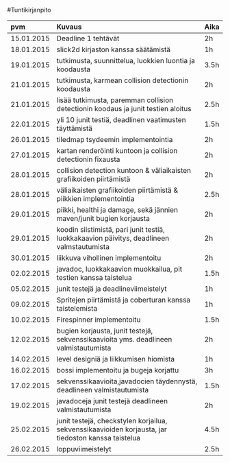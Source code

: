 ﻿#Tuntikirjanpito

| pvm        | Kuvaus        | Aika  |
|:-----------|:--------------|:------|
| 15.01.2015 | Deadline 1 tehtävät | 2h |
| 18.01.2015 | slick2d kirjaston kanssa säätämistä | 1h |
| 19.01.2015 | tutkimusta, suunnittelua, luokkien luontia ja koodausta | 3.5h |
| 21.01.2015 | tutkimusta, karmean collision detectionin koodausta | 2h |
| 21.01.2015 | lisää tutkimusta, paremman collision detectionin koodaus ja junit testien aloitus | 2.5h |
| 22.01.2015 | yli 10 junit testiä, deadlinen vaatimusten täyttämistä | 1.5h |
| 26.01.2015 | tiledmap tsydeemin implementointia | 2h |
| 27.01.2015 | kartan renderöinti kuntoon ja collision detectionin fixausta | 2h |
| 28.01.2015 | collision detection kuntoon & väliaikaisten grafiikoiden piirtämistä  | 2h |
| 28.01.2015 | väliaikaisten grafiikoiden piirtämistä & piikkien implementointia | 2.5h |
| 29.01.2015 | piikki, healthi ja damage, sekä jännien maven/junit bugien korjausta | 2h |
| 29.01.2015 | koodin siistimistä, pari junit testiä, luokkakaavion päivitys, deadlineen valmstautumista | 2h |
| 30.01.2015 | liikkuva vihollinen implementoitu | 2h |
| 02.02.2015 | javadoc, luokkakaavion muokkailua, pit testien kanssa taistelua | 1.5h |
| 05.02.2015 | junit testejä ja deadlineviimeistelyt | 1h |
| 09.02.2015 | Spritejen piirtämistä ja coberturan kanssa taistelemista | 1h |
| 10.02.2015 | Firespinner implementoitu | 1.5h |
| 12.02.2015 | bugien korjausta, junit testejä, sekvenssikaavioita yms. deadlineen valmistautumista | 2h |
| 14.02.2015 | level designiä ja liikkumisen hiomista | 1h |
| 16.02.2015 | bossi implementoitu ja bugeja korjattu | 3h |
| 17.02.2015 | sekvenssikaavioita,javadocien täydennystä, deadlineen valmistautumista | 1.5h |
| 19.02.2015 | javadoceja junit testejä deadlineen valmistautumista | 2h |
| 25.02.2015 | junit testejä, checkstylen korjailua, sekvenssikaavioiden korjausta, jar tiedoston kanssa taistelua | 4.5h |
| 26.02.2015 | loppuviimeistelyt | 2.5h |